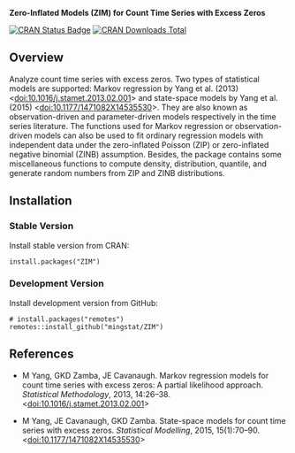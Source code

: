 __Zero-Inflated Models (ZIM) for Count Time Series with Excess Zeros__


[![CRAN Status Badge](http://www.r-pkg.org/badges/version/ZIM)](https://cran.r-project.org/package=ZIM)
[![CRAN Downloads Total](https://cranlogs.r-pkg.org/badges/grand-total/ZIM)](https://cran.r-project.org/package=ZIM)

## Overview

Analyze count time series with excess zeros. Two types of statistical models are supported: Markov regression by Yang et al. (2013) <[doi:10.1016/j.stamet.2013.02.001](https://doi.org/10.1016/j.stamet.2013.02.001)> and state-space models by Yang et al. (2015) <[doi:10.1177/1471082X14535530](https://doi.org/10.1177/1471082X14535530)>. They are also known as observation-driven and parameter-driven models respectively in the time series literature. The functions used for Markov regression or observation-driven models can also be used to fit ordinary regression models with independent data under the zero-inflated Poisson (ZIP) or zero-inflated negative binomial (ZINB) assumption. Besides, the package contains some miscellaneous functions to compute density, distribution, quantile, and generate random numbers from ZIP and ZINB distributions.

## Installation

### Stable Version

Install stable version from CRAN:

```{r, eval=FALSE}
install.packages("ZIM")
```

### Development Version

Install development version from GitHub:

```{r, eval=FALSE}
# install.packages("remotes")
remotes::install_github("mingstat/ZIM")
```

## References

- M Yang, GKD Zamba, JE Cavanaugh. Markov regression models for count time series with excess zeros: A partial likelihood approach. _Statistical Methodology_, 2013, 14:26–38.  <[doi:10.1016/j.stamet.2013.02.001](https://doi.org/10.1016/j.stamet.2013.02.001)> 

- M Yang, JE Cavanaugh, GKD Zamba. State-space models for count time series with excess zeros. _Statistical Modelling_, 2015, 15(1):70–90. <[doi:10.1177/1471082X14535530](https://doi.org/10.1177/1471082X14535530)>

